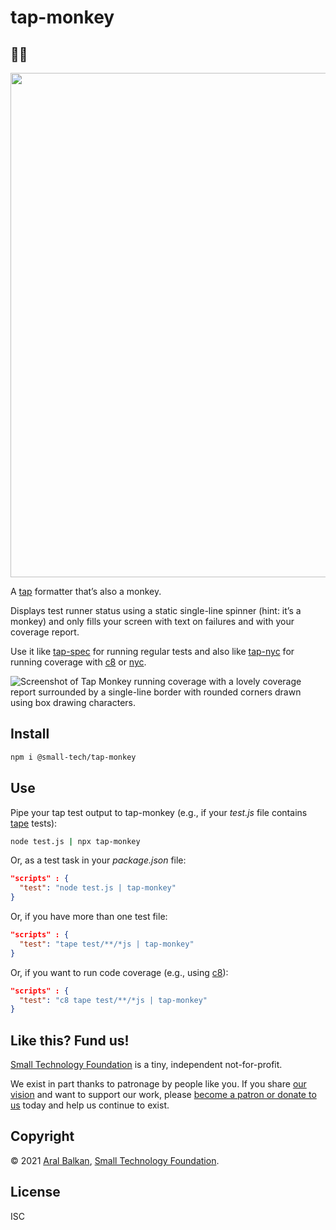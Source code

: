 # tap-monkey

## 🍌️🐒️

<img src='https://small-tech.org/images/tap-monkey.gif' width='807px'>

A [tap](https://testanything.org/) formatter that’s also a monkey.

Displays test runner status using a static single-line spinner (hint: it’s a monkey) and only fills your screen with text on failures and with your coverage report.

Use it like [tap-spec](https://github.com/scottcorgan/tap-spec) for running regular tests and also like [tap-nyc](https://github.com/MegaArman/tap-nyc) for running coverage with [c8](https://github.com/bcoe/c8) or [nyc](https://github.com/istanbuljs/nyc).

![Screenshot of Tap Monkey running coverage with a lovely coverage report surrounded by a single-line border with rounded corners drawn using box drawing characters.](https://small-tech.org/images/tap-monkey.png)

## Install

```sh
npm i @small-tech/tap-monkey
```

## Use

Pipe your tap test output to tap-monkey (e.g., if your _test.js_ file contains [tape](https://github.com/substack/tape) tests):

```sh
node test.js | npx tap-monkey
```

Or, as a test task in your _package.json_ file:

```json
"scripts" : {
  "test": "node test.js | tap-monkey"
}
```

Or, if you have more than one test file:

```json
"scripts" : {
  "test": "tape test/**/*js | tap-monkey"
}
```

Or, if you want to run code coverage (e.g., using [c8]()):

```json
"scripts" : {
  "test": "c8 tape test/**/*js | tap-monkey"
}
```

## Like this? Fund us!

[Small Technology Foundation](https://small-tech.org) is a tiny, independent not-for-profit.

We exist in part thanks to patronage by people like you. If you share [our vision](https://small-tech.org/about/#small-technology) and want to support our work, please [become a patron or donate to us](https://small-tech.org/fund-us) today and help us continue to exist.

## Copyright

&copy; 2021 [Aral Balkan](https://ar.al), [Small Technology Foundation](https://small-tech.org).

## License

ISC
